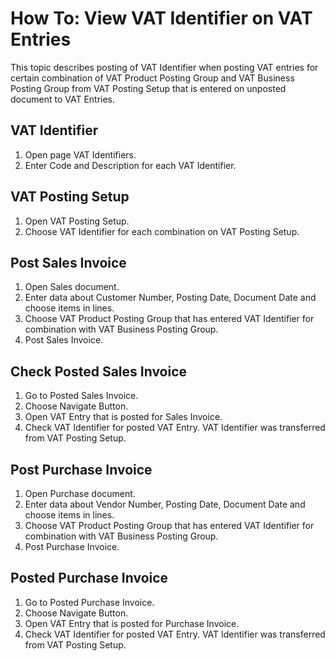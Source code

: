 # How To: View VAT Identifier on VAT Entries

This topic describes posting of VAT Identifier when posting VAT entries for certain combination of VAT Product Posting Group and VAT Business Posting Group from VAT Posting Setup that is entered on unposted document to VAT Entries.

## VAT Identifier

1. Open page VAT Identifiers.
2. Enter Code and Description for each VAT Identifier.

## VAT Posting Setup

1. Open VAT Posting Setup.
2. Choose VAT Identifier for each combination on VAT Posting Setup.

## Post Sales Invoice

1. Open Sales document.
2. Enter data about Customer Number, Posting Date, Document Date and choose items in lines. 
3. Choose VAT Product Posting Group that has entered VAT Identifier for combination with VAT Business Posting Group.
4. Post Sales Invoice.

## Check Posted Sales Invoice

1. Go to Posted Sales Invoice.
2. Choose Navigate Button.
3. Open VAT Entry that is posted for Sales Invoice.  
4. Check VAT Identifier for posted VAT Entry. VAT Identifier was transferred from VAT Posting Setup.

## Post Purchase Invoice

1. Open Purchase document.
2. Enter data about Vendor Number, Posting Date, Document Date and choose items in lines. 
3. Choose VAT Product Posting Group that has entered VAT Identifier for combination with VAT Business Posting Group.
4. Post Purchase Invoice.

## Posted Purchase Invoice

1. Go to Posted Purchase Invoice.
2. Choose Navigate Button.
3. Open VAT Entry that is posted for Purchase Invoice.  
4. Check VAT Identifier for posted VAT Entry. VAT Identifier was transferred from VAT Posting Setup.